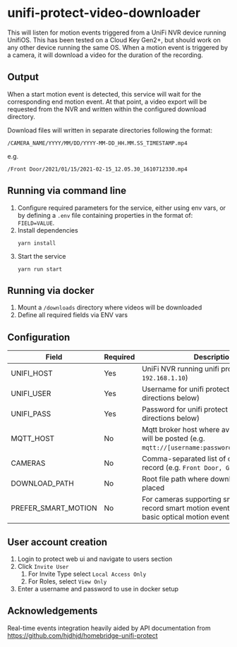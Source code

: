 # unifi-protect-video-downloader

This will listen for motion events triggered from a UniFi NVR device running UnifiOS. This has been tested on a Cloud Key Gen2+, but should work on any other device running the same OS. When a motion event is triggered by a camera, it will download a video for the duration of the recording.

## Output

When a start motion event is detected, this service will wait for the corresponding end motion event. At that point, a video export will be requested from the NVR and written within the configured download directory.

Download files will written in separate directories following the format:
```
/CAMERA_NAME/YYYY/MM/DD/YYYY-MM-DD_HH.MM.SS_TIMESTAMP.mp4
```
e.g.
```
/Front Door/2021/01/15/2021-02-15_12.05.30_1610712330.mp4
```

## Running via command line
1. Configure required parameters for the service, either using env vars, or by defining a `.env` file containing properties in the format of: `FIELD=VALUE`.
2. Install dependencies
   ```
   yarn install
   ```
3. Start the service
   ```
   yarn run start
   ```

## Running via docker

1. Mount a `/downloads` directory where videos will be downloaded
2. Define all required fields via ENV vars


## Configuration

| Field               | Required | Description                                                                                               | Default            |
|---------------------|----------|-----------------------------------------------------------------------------------------------------------|--------------------|
| UNIFI_HOST          | Yes      | UniFi NVR running unifi protect (e.g. `192.168.1.10`)                                                     | N/A                |
| UNIFI_USER          | Yes      | Username for unifi protect server (see directions below)                                                  | N/A                |
| UNIFI_PASS          | Yes      | Password for unifi protect server (see directions below)                                                  | N/A                |
| MQTT_HOST           | No       | Mqtt broker host where availability topic will be posted (e.g. `mqtt://[username:password]@192.168.1.10`) | N/A                |
| CAMERAS             | No       | Comma-separated list of camera names to record (e.g. `Front Door, Garage`)                                | Record all cameras |
| DOWNLOAD_PATH       | No       | Root file path where downloads will be placed                                                             | `/downloads`       |
| PREFER_SMART_MOTION | No       | For cameras supporting smart detection, record smart motion events instead of basic optical motion events | true               |
## User account creation

1. Login to protect web ui and navigate to users section
2. Click `Invite User`
   1. For Invite Type select `Local Access Only`
   2. For Roles, select `View Only`
3. Enter a username and password to use in docker setup


## Acknowledgements

Real-time events integration heavily aided by API documentation from https://github.com/hjdhjd/homebridge-unifi-protect